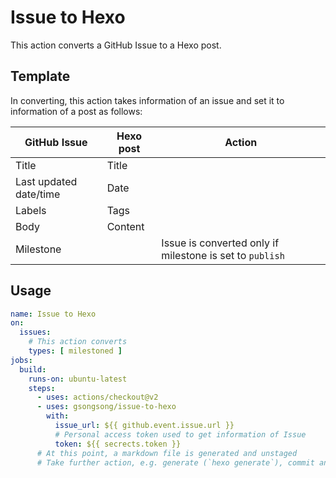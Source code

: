 # Issue to Hexo

This action converts a GitHub Issue to a Hexo post.

## Template

In converting, this action takes information of an issue and set it to information of a post as follows:

| GitHub Issue           | Hexo post | Action                                                   |
|------------------------|-----------|----------------------------------------------------------|
| Title                  | Title     |                                                          |
| Last updated date/time | Date      |                                                          |
| Labels                 | Tags      |                                                          |
| Body                   | Content   |                                                          |
| Milestone              |           | Issue is converted only if milestone is set to `publish` |

## Usage

```yml
name: Issue to Hexo
on:
  issues:
    # This action converts 
    types: [ milestoned ]
jobs:
  build:
    runs-on: ubuntu-latest
    steps:
      - uses: actions/checkout@v2
      - uses: gsongsong/issue-to-hexo
        with:
          issue_url: ${{ github.event.issue.url }}
          # Personal access token used to get information of Issue
          token: ${{ secrects.token }}
      # At this point, a markdown file is generated and unstaged
      # Take further action, e.g. generate (`hexo generate`), commit and push
```
